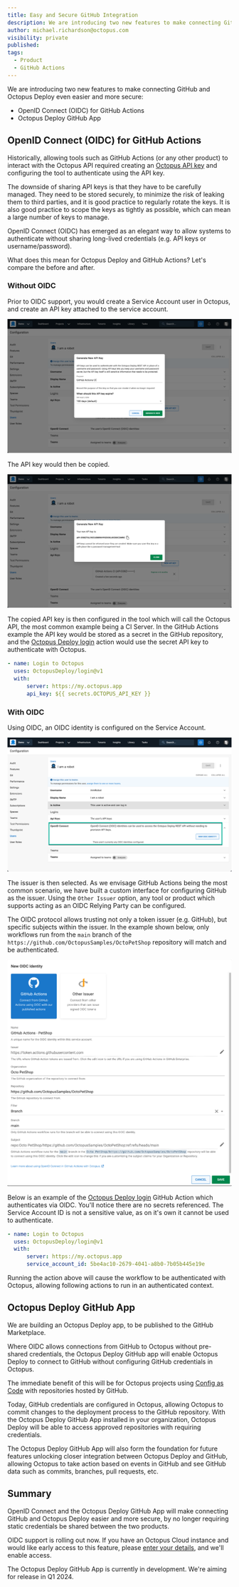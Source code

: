 ```yaml
---
title: Easy and Secure GitHub Integration
description: We are introducing two new features to make connecting GitHub and Octopus Deploy even easier and more secure
author: michael.richardson@octopus.com 
visibility: private
published: 
tags: 
  - Product
  - GitHub Actions
---
```


We are introducing two new features to make connecting GitHub and Octopus Deploy even easier and more secure:

- OpenID Connect (OIDC) for GitHub Actions 
- Octopus Deploy GitHub App

## OpenID Connect (OIDC) for GitHub Actions

Historically, allowing tools such as GitHub Actions (or any other product) to interact with the Octopus API required creating an [Octopus API key](https://octopus.com/docs/octopus-rest-api/how-to-create-an-api-key) and configuring the tool to authenticate using the API key.  

The downside of sharing API keys is that they have to be carefully managed.  They need to be stored securely, to minimize the risk of leaking them to third parties, and it is good practice to regularly rotate the keys. It is also good practice to scope the keys as tightly as possible, which can mean a large number of keys to manage.

OpenID Connect (OIDC) has emerged as an elegant way to allow systems to authenticate without sharing long-lived credentials (e.g. API keys or username/password). 

What does this mean for Octopus Deploy and GitHub Actions?  Let's compare the before and after.

### Without OIDC

Prior to OIDC support, you would create a Service Account user in Octopus, and create an API key attached to the service account.

![Creating the API key on the Service Account](create-api-key-1.png "width=300")

The API key would then be copied.

![The API Key is then copied](create-api-key-2.png "width=300")

The copied API key is then configured in the tool which will call the Octopus API, the most common example being a CI Server.  In the GitHub Actions example the API key would be stored as a secret in the GitHub repository, and the [Octopus Deploy login](https://github.com/OctopusDeploy/login) action would use the secret API key to authenticate with Octopus.   

```yaml
- name: Login to Octopus
  uses: OctopusDeploy/login@v1
  with:
      server: https://my.octopus.app
      api_key: ${{ secrets.OCTOPUS_API_KEY }}
```

### With OIDC

Using OIDC, an OIDC identity is configured on the Service Account.  

![An OIDC identity is added to the Service Account](service-account-oidc-section.png "width=300")

The issuer is then selected. As we envisage GitHub Actions being the most common scenario, we have built a custom interface for configuring GitHub as the issuer.  Using the `Other Issuer` option, any tool or product which supports acting as an OIDC Relying Party can be configured. 

The OIDC protocol allows trusting not only a token issuer (e.g. GitHub), but specific subjects within the issuer.  In the example shown below, only workflows run from the `main` branch of the `https://github.com/OctopusSamples/OctoPetShop` repository will match and be authenticated.

![The OIDC identity is configured](oidc-identity.png "width=300")

Below is an example of the [Octopus Deploy login](https://github.com/OctopusDeploy/login) GitHub Action which authenticates via OIDC.  You'll notice there are no secrets referenced. The Service Account ID is not a sensitive value, as on it's own it cannot be used to authenticate.

```yaml
- name: Login to Octopus
  uses: OctopusDeploy/login@v1
  with:
      server: https://my.octopus.app
      service_account_id: 5be4ac10-2679-4041-a8b0-7b05b445e19e
```

Running the action above will cause the workflow to be authenticated with Octopus, allowing following actions to run in an authenticated context.   

## Octopus Deploy GitHub App

We are building an Octopus Deploy app, to be published to the GitHub Marketplace.

Where OIDC allows connections from GitHub to Octopus without pre-shared credentials, the Octopus Deploy GitHub app will enable Octopus Deploy to connect to GitHub without configuring GitHub credentials in Octopus. 

The immediate benefit of this will be for Octopus projects using [Config as Code](https://octopus.com/docs/projects/version-control) with repositories hosted by GitHub.

Today, GitHub credentials are configured in Octopus, allowing Octopus to commit changes to the deployment process to the GitHub repository.  With the Octopus Deploy GitHub App installed in your organization, Octopus Deploy will be able to access approved repositories with requiring credentials. 

The Octopus Deploy GitHub App will also form the foundation for future features unlocking closer integration between Octopus Deploy and GitHub, allowing Octopus to take action based on events in GitHub and see GitHub data such as commits, branches, pull requests, etc. 

## Summary 

OpenID Connect and the Octopus Deploy GitHub App will make connecting GitHub and Octopus Deploy easier and more secure, by no longer requiring static credentials be shared between the two products.

OIDC support is rolling out now.  If you have an Octopus Cloud instance and would like early access to this feature, please [enter your details](https://octopusdeploy.typeform.com/to/pgtdtd7P), and we'll enable access. 

The Octopus Deploy GitHub App is currently in development.  We're aiming for release in Q1 2024. 

